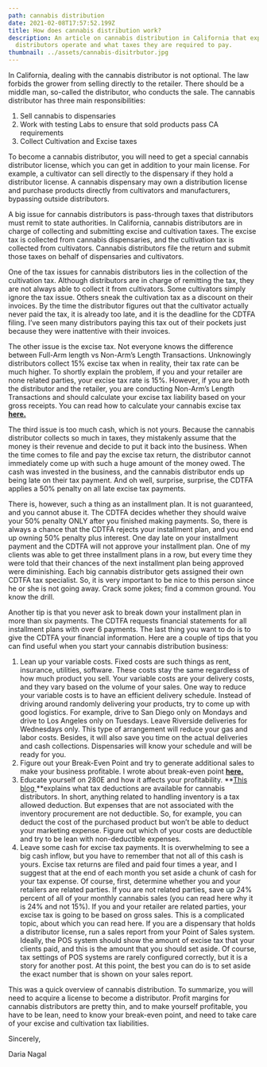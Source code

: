 ```yaml
---
path: cannabis distribution
date: 2021-02-08T17:57:52.199Z
title: How does cannabis distribution work?
description: An article on cannabis distribution in California that explains how
  distributors operate and what taxes they are required to pay.
thumbnail: ../assets/cannabis-disitrbutor.jpg
---
```

 In California, dealing with the cannabis distributor is not optional. The law forbids the grower from selling directly to the retailer. There should be a middle man, so-called the distributor, who conducts the sale. The cannabis distributor has three main responsibilities:

1. Sell cannabis to dispensaries
2. Work with testing Labs to ensure that sold products pass CA requirements
3. Collect Cultivation and Excise taxes 

To become a cannabis distributor, you will need to get a special cannabis distributor license, which you can get in addition to your main license. For example, a cultivator can sell directly to the dispensary if they hold a distributor license. A cannabis dispensary may own a distribution license and purchase products directly from cultivators and manufacturers, bypassing outside distributors.

A big issue for cannabis distributors is pass-through taxes that distributors must remit to state authorities. In California, cannabis distributors are in charge of collecting and submitting excise and cultivation taxes. The excise tax is collected from cannabis dispensaries, and the cultivation tax is collected from cultivators. Cannabis distributors file the return and submit those taxes on behalf of dispensaries and cultivators.

One of the tax issues for cannabis distributors lies in the collection of the cultivation tax. Although distributors are in charge of remitting the tax, they are not always able to collect it from cultivators. Some cultivators simply ignore the tax issue. Others sneak the cultivation tax as a discount on their invoices. By the time the distributor figures out that the cultivator actually never paid the tax, it is already too late, and it is the deadline for the CDTFA filing. I’ve seen many distributors paying this tax out of their pockets just because they were inattentive with their invoices. 

The other issue is the excise tax. Not everyone knows the difference between Full-Arm length vs Non-Arm’s Length Transactions. Unknowingly distributors collect 15% excise tax when in reality, their tax rate can be much higher. To shortly explain the problem, if you and your retailer are none related parties, your excise tax rate is 15%. However, if you are both the distributor and the retailer, you are conducting Non-Arm’s Length Transactions and should calculate your excise tax liability based on your gross receipts. You can read how to calculate your cannabis excise tax **[here. 
](https://redeyecpa.com/blog/how-to-calculate-california-cannabis-excise-tax/)**

The third issue is too much cash, which is not yours. Because the cannabis distributor collects so much in taxes, they mistakenly assume that the money is their revenue and decide to put it back into the business. When the time comes to file and pay the excise tax return, the distributor cannot immediately come up with such a huge amount of the money owed. The cash was invested in the business, and the cannabis distributor ends up being late on their tax payment. And oh well, surprise, surprise, the CDTFA applies a 50% penalty on all late excise tax payments. 

There is, however, such a thing as an installment plan. It is not guaranteed, and you cannot abuse it. The CDTFA decides whether they should waive your 50% penalty ONLY after you finished making payments. So, there is always a chance that the CDTFA rejects your installment plan, and you end up owning 50% penalty plus interest. One day late on your installment payment and the CDTFA will not approve your installment plan. 
One of my clients was able to get three installment plans in a row, but every time they were told that their chances of the next installment plan being approved were diminishing. Each big cannabis distributor gets assigned their own CDTFA tax specialist. So, it is very important to be nice to this person since he or she is not going away. Crack some jokes; find a common ground. You know the drill. 

Another tip is that you never ask to break down your installment plan in more than six payments. The CDTFA requests financial statements for all installment plans with over 6 payments. The last thing you want to do is to give the CDTFA your financial information.
Here are a couple of tips that you can find useful when you start your cannabis distribution business:

1. Lean up your variable costs. Fixed costs are such things as rent, insurance, utilities, software. These costs stay the same regardless of how much product you sell. Your variable costs are your delivery costs, and they vary based on the volume of your sales. One way to reduce your variable costs is to have an efficient delivery schedule. Instead of driving around randomly delivering your products, try to come up with good logistics. For example, drive to San Diego only on Mondays and drive to Los Angeles only on Tuesdays. Leave Riverside deliveries for Wednesdays only. This type of arrangement will reduce your gas and labor costs. Besides, it will also save you time on the actual deliveries and cash collections. Dispensaries will know your schedule and will be ready for you. 
2. Figure out your Break-Even Point and try to generate additional sales to make your business profitable. I wrote about break-even point **[here.](https://redeyecpa.com/blog/cannabis-dispensary-profit-margin/)**
3. Educate yourself on 280E and how it affects your profitability. **[This blog ](https://redeyecpa.com/blog/what-can-i-deduct-as-a-cannabis-reseller/)**explains what tax deductions are available for cannabis distributors. In short, anything related to handling inventory is a tax allowed deduction. But expenses that are not associated with the inventory procurement are not deductible. So, for example, you can deduct the cost of the purchased product but won’t be able to deduct your marketing expense. Figure out which of your costs are deductible and try to be lean with non-deductible expenses.
4. Leave some cash for excise tax payments. It is overwhelming to see a big cash inflow, but you have to remember that not all of this cash is yours. Excise tax returns are filed and paid four times a year, and I suggest that at the end of each month you set aside a chunk of cash for your tax expense. Of course, first, determine whether you and your retailers are related parties. If you are not related parties, save up 24% percent of all of your monthly cannabis sales (you can read here why it is 24% and not 15%). If you and your retailer are related parties, your excise tax is going to be based on gross sales. This is a complicated topic, about which you can read here. If you are a dispensary that holds a distributor license, run a sales report from your Point of Sales system. Ideally, the POS system should show the amount of excise tax that your clients paid, and this is the amount that you should set aside. Of course, tax settings of POS systems are rarely configured correctly, but it is a story for another post. At this point, the best you can do is to set aside the exact number that is shown on your sales report. 

This was a quick overview of cannabis distribution. To summarize, you will need to acquire a license to become a distributor. Profit margins for cannabis distributors are pretty thin, and to make yourself profitable, you have to be lean, need to know your break-even point, and need to take care of your excise and cultivation tax liabilities.

Sincerely,

Daria Nagal